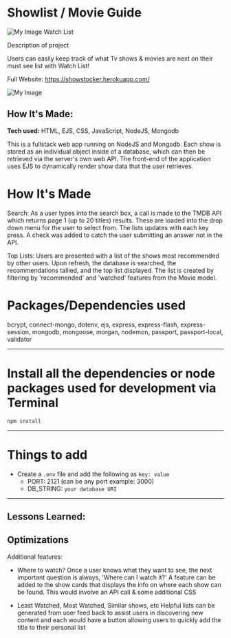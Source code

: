 # Showlist / Movie Guide

![My Image](public/assests/best-buds-logo.png) Watch List

Description of project

Users can easily keep track of what Tv shows & movies are next on their must see list with Watch List! 

Full Website: https://showstocker.herokuapp.com/

![My Image](public/assests/movies.PNG)

## How It's Made:

**Tech used:** HTML, EJS, CSS, JavaScript, NodeJS, Mongodb

This is a fullstack web app running on NodeJS and Mongodb. Each show is stored as an individual object inside of a database, which can then be retrieved via the server's own web API. The front-end of the application uses EJS to dynamically render show data that the user retrieves. 

# How It's Made

Search:
As a user types into the search box, a call is made to the TMDB API which returns page 1 (up to 20 titles) results. These are loaded into the drop down menu for the user to select from. The lists updates with each key press. A check was added to catch the user submitting an answer not in the API.

Top Lists: 
Users are presented with a list of the shows most recommended by other users. Upon refresh, the database is searched, the recommendations tallied, and the top list displayed. The list is created by filtering by 'recommended' and 'watched' features from the Movie model. 


# Packages/Dependencies used 

bcrypt, connect-mongo, dotenv, ejs, express, express-flash, express-session, mongodb, mongoose, morgan, nodemon, passport, passport-local, validator

---

# Install all the dependencies or node packages used for development via Terminal

`npm install` 

---

# Things to add

- Create a `.env` file and add the following as `key: value` 
  - PORT: 2121 (can be any port example: 3000) 
  - DB_STRING: `your database URI` 
 ---

## Lessons Learned:



## Optimizations
Additional features:

- Where to watch? Once a user knows what they want to see, the next important question is always, 'Where can I watch it?' A feature can be added to the show cards that displays the info on where each show can be found. This would involve an API call & some additional CSS

- Least Watched, Most Watched, Similar shows, etc Helpful lists can be generated from user feed back to assist users in discovering new content and each would have a button allowing users to quickly add the title to their personal list



